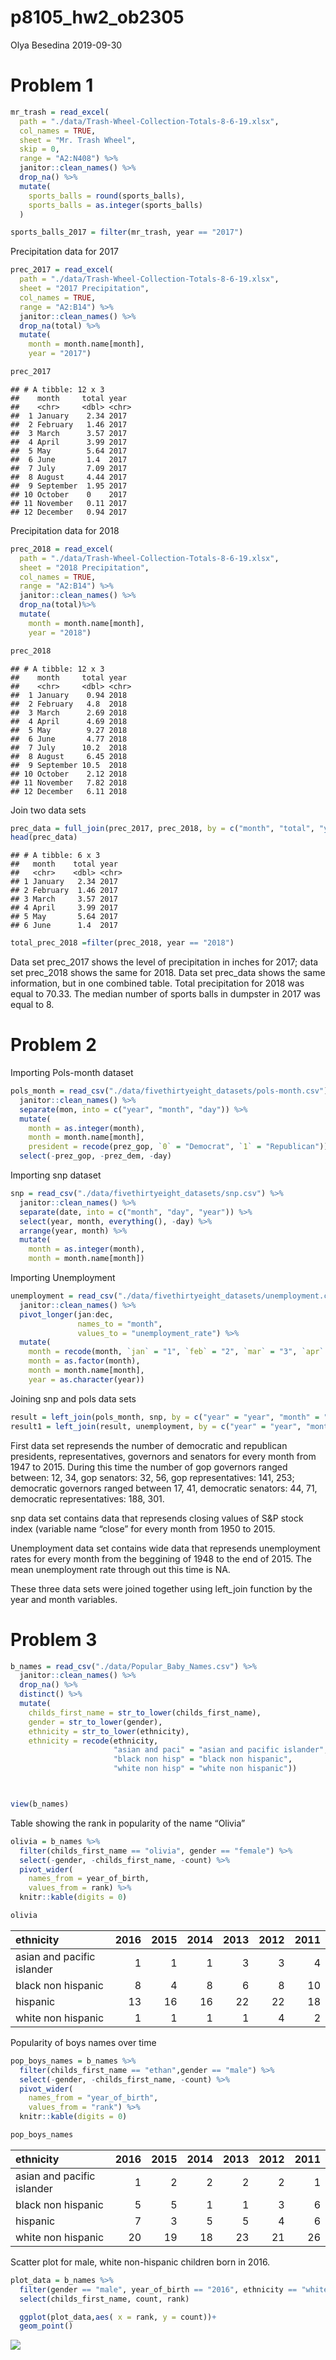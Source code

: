 p8105\_hw2\_ob2305
================
Olya Besedina
2019-09-30

# Problem 1

``` r
mr_trash = read_excel(
  path = "./data/Trash-Wheel-Collection-Totals-8-6-19.xlsx",
  col_names = TRUE,
  sheet = "Mr. Trash Wheel", 
  skip = 0,
  range = "A2:N408") %>% 
  janitor::clean_names() %>% 
  drop_na() %>% 
  mutate(
    sports_balls = round(sports_balls),
    sports_balls = as.integer(sports_balls)
  )

sports_balls_2017 = filter(mr_trash, year == "2017")
```

Precipitation data for 2017

``` r
prec_2017 = read_excel(
  path = "./data/Trash-Wheel-Collection-Totals-8-6-19.xlsx",
  sheet = "2017 Precipitation",
  col_names = TRUE,
  range = "A2:B14") %>% 
  janitor::clean_names() %>% 
  drop_na(total) %>% 
  mutate( 
    month = month.name[month],
    year = "2017")

prec_2017
```

    ## # A tibble: 12 x 3
    ##    month     total year 
    ##    <chr>     <dbl> <chr>
    ##  1 January    2.34 2017 
    ##  2 February   1.46 2017 
    ##  3 March      3.57 2017 
    ##  4 April      3.99 2017 
    ##  5 May        5.64 2017 
    ##  6 June       1.4  2017 
    ##  7 July       7.09 2017 
    ##  8 August     4.44 2017 
    ##  9 September  1.95 2017 
    ## 10 October    0    2017 
    ## 11 November   0.11 2017 
    ## 12 December   0.94 2017

Precipitation data for 2018

``` r
prec_2018 = read_excel(
  path = "./data/Trash-Wheel-Collection-Totals-8-6-19.xlsx",
  sheet = "2018 Precipitation",
  col_names = TRUE,
  range = "A2:B14") %>% 
  janitor::clean_names() %>% 
  drop_na(total)%>% 
  mutate( 
    month = month.name[month],
    year = "2018") 

prec_2018
```

    ## # A tibble: 12 x 3
    ##    month     total year 
    ##    <chr>     <dbl> <chr>
    ##  1 January    0.94 2018 
    ##  2 February   4.8  2018 
    ##  3 March      2.69 2018 
    ##  4 April      4.69 2018 
    ##  5 May        9.27 2018 
    ##  6 June       4.77 2018 
    ##  7 July      10.2  2018 
    ##  8 August     6.45 2018 
    ##  9 September 10.5  2018 
    ## 10 October    2.12 2018 
    ## 11 November   7.82 2018 
    ## 12 December   6.11 2018

Join two data
sets

``` r
prec_data = full_join(prec_2017, prec_2018, by = c("month", "total", "year"))
head(prec_data)
```

    ## # A tibble: 6 x 3
    ##   month    total year 
    ##   <chr>    <dbl> <chr>
    ## 1 January   2.34 2017 
    ## 2 February  1.46 2017 
    ## 3 March     3.57 2017 
    ## 4 April     3.99 2017 
    ## 5 May       5.64 2017 
    ## 6 June      1.4  2017

``` r
total_prec_2018 =filter(prec_2018, year == "2018")
```

Data set prec\_2017 shows the level of precipitation in inches for 2017;
data set prec\_2018 shows the same for 2018. Data set prec\_data shows
the same information, but in one combined table. Total precipitation for
2018 was equal to 70.33. The median number of sports balls in dumpster
in 2017 was equal to 8.

# Problem 2

Importing Pols-month
dataset

``` r
pols_month = read_csv("./data/fivethirtyeight_datasets/pols-month.csv") %>% 
  janitor::clean_names() %>% 
  separate(mon, into = c("year", "month", "day")) %>%
  mutate(
    month = as.integer(month),
    month = month.name[month],
    president = recode(prez_gop, `0` = "Democrat", `1` = "Republican")) %>% 
  select(-prez_gop, -prez_dem, -day)
```

Importing snp dataset

``` r
snp = read_csv("./data/fivethirtyeight_datasets/snp.csv") %>% 
  janitor::clean_names() %>% 
  separate(date, into = c("month", "day", "year")) %>% 
  select(year, month, everything(), -day) %>% 
  arrange(year, month) %>% 
  mutate(
    month = as.integer(month),
    month = month.name[month])
```

Importing
Unemployment

``` r
unemployment = read_csv("./data/fivethirtyeight_datasets/unemployment.csv") %>% 
  janitor::clean_names() %>% 
  pivot_longer(jan:dec,
               names_to = "month",
               values_to = "unemployment_rate") %>% 
  mutate(
    month = recode(month, `jan` = "1", `feb` = "2", `mar` = "3", `apr` = "4", `may` = "5", `jun` = "6", `jul` = "7", `aug` = "8", `sep` = "9", `oct` = "10", `nov` = "11", `dec` = "12"),
    month = as.factor(month),
    month = month.name[month],
    year = as.character(year)) 
```

Joining snp and pols data
sets

``` r
result = left_join(pols_month, snp, by = c("year" = "year", "month" = "month"))
result1 = left_join(result, unemployment, by = c("year" = "year", "month" = "month")) 
```

First data set represends the number of democratic and republican
presidents, representatives, governors and senators for every month from
1947 to 2015. During this time the number of gop governors ranged
between: 12, 34, gop senators: 32, 56, gop representatives: 141, 253;
democratic governors ranged between 17, 41, democratic senators: 44, 71,
democratic representatives: 188, 301.

snp data set contains data that represends closing values of S\&P stock
index (variable name “close” for every month from 1950 to 2015.

Unemployment data set contains wide data that represends unemployment
rates for every month from the beggining of 1948 to the end of 2015. The
mean unemployment rate through out this time is NA.

These three data sets were joined together using left\_join function by
the year and month variables.

# Problem 3

``` r
b_names = read_csv("./data/Popular_Baby_Names.csv") %>% 
  janitor::clean_names() %>%
  drop_na() %>% 
  distinct() %>% 
  mutate(
    childs_first_name = str_to_lower(childs_first_name),
    gender = str_to_lower(gender),
    ethnicity = str_to_lower(ethnicity),
    ethnicity = recode(ethnicity, 
                       "asian and paci" = "asian and pacific islander",
                       "black non hisp" = "black non hispanic",
                       "white non hisp" = "white non hispanic"))



view(b_names) 
```

Table showing the rank in popularity of the name “Olivia”

``` r
olivia = b_names %>% 
  filter(childs_first_name == "olivia", gender == "female") %>% 
  select(-gender, -childs_first_name, -count) %>% 
  pivot_wider(
    names_from = year_of_birth,
    values_from = rank) %>% 
  knitr::kable(digits = 0)

olivia
```

| ethnicity                  | 2016 | 2015 | 2014 | 2013 | 2012 | 2011 |
| :------------------------- | ---: | ---: | ---: | ---: | ---: | ---: |
| asian and pacific islander |    1 |    1 |    1 |    3 |    3 |    4 |
| black non hispanic         |    8 |    4 |    8 |    6 |    8 |   10 |
| hispanic                   |   13 |   16 |   16 |   22 |   22 |   18 |
| white non hispanic         |    1 |    1 |    1 |    1 |    4 |    2 |

Popularity of boys names over time

``` r
pop_boys_names = b_names %>% 
  filter(childs_first_name == "ethan",gender == "male") %>% 
  select(-gender, -childs_first_name, -count) %>% 
  pivot_wider(
    names_from = "year_of_birth",
    values_from = "rank") %>% 
  knitr::kable(digits = 0) 

pop_boys_names
```

| ethnicity                  | 2016 | 2015 | 2014 | 2013 | 2012 | 2011 |
| :------------------------- | ---: | ---: | ---: | ---: | ---: | ---: |
| asian and pacific islander |    1 |    2 |    2 |    2 |    2 |    1 |
| black non hispanic         |    5 |    5 |    1 |    1 |    3 |    6 |
| hispanic                   |    7 |    3 |    5 |    5 |    4 |    6 |
| white non hispanic         |   20 |   19 |   18 |   23 |   21 |   26 |

Scatter plot for male, white non-hispanic children born in 2016.

``` r
plot_data = b_names %>% 
  filter(gender == "male", year_of_birth == "2016", ethnicity == "white non hispanic") %>% 
  select(childs_first_name, count, rank) 

  ggplot(plot_data,aes( x = rank, y = count))+
  geom_point()
```

![](p8105_hw2_ob2305_files/figure-gfm/unnamed-chunk-12-1.png)<!-- -->

